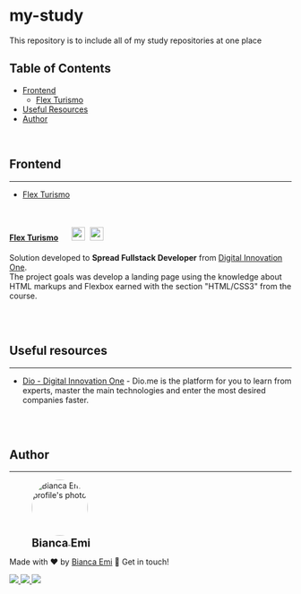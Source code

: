 # my-study
This repository is to include all of my study repositories at one place

## Table of Contents
- [Frontend](#bfrontendb)
  - [Flex Turismo](#flex-turismo)
- [Useful Resources](#useful-resources)
- [Author](#author)

<br>

## <b>Frontend</b>
---
- [Flex Turismo](#flex-turismo)

<br>

#### <a href="https://github.com/bemibrando/website-study/tree/main/frontend/flex-turismo"><b id="flex-turismo">Flex Turismo</b></a> &nbsp; &nbsp; &nbsp; <img src="https://img.shields.io/github/last-commit/bemibrando/website-study/feature/flex-turismo?style=for-the-badge" height="24px"/> &nbsp; <img src="https://img.shields.io/badge/status-done-green?style=for-the-badge" height="24px"/>
Solution developed to <b>Spread Fullstack Developer</b> from [Digital Innovation One](https://www.dio.me/en).<br>
The project goals was develop a landing page using the knowledge about HTML markups and Flexbox earned with the section "HTML/CSS3" from the course.

<br /><br />

## Useful resources
---
- [Dio - Digital Innovation One](https://www.dio.me/en) - Dio.me is the platform for you to learn from experts, master the main technologies and enter the most desired companies faster.

<br /><br />

## Author
---
<div sytle="display: inline-block;">
    <figure>
        <a href="https://github.com/bemibrando" target="_blank">
            <img style="border-radius: 50%;" src="https://avatars.githubusercontent.com/u/102377919?v=4" width="100px" alt="Bianca Emi profile's photo"> <br />
            <sub style="text-align: center; font-size: 1.4em;"><b>Bianca Emi</b></sub>
        </a>
    </figure>
    <p>Made with ♥ by <a href="https://github.com/bemibrando" target="_blank">Bianca Emi</a> 👋 Get in touch!</p>
    <div align="start">
        <a href="https://www.linkedin.com/in/bianca-emi/" target="_blank">
            <img src="https://img.shields.io/badge/LinkedIn-0077B5?style=for-the-badge&logo=linkedin&logoColor=white">
        </a>   
        <a href="https://twitter.com/bemibrando" target="_blank">
            <img src="https://img.shields.io/badge/Twitter-1DA1F2?style=for-the-badge&logo=twitter&logoColor=white">
        </a>   
        <a href="mailto: bemi.brando@outlook.com">
            <img src="https://img.shields.io/badge/bemi.brando@outlook.com-0078D4?style=for-the-badge&logo=microsoft-outlook&logoColor=white">
        </a><br/>
    </div>
</div>